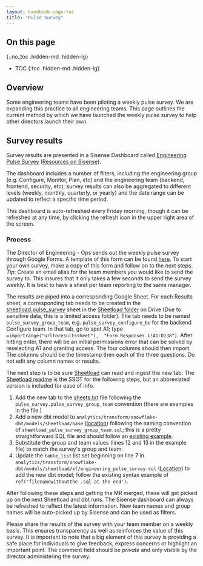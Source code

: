 ```yaml
---
layout: handbook-page-toc
title: "Pulse Survey"
---
```


## On this page
{:.no_toc .hidden-md .hidden-lg}

- TOC
{:toc .hidden-md .hidden-lg}

## Overview

Some engineering teams have been piloting a weekly pulse survey.
We are expanding this practice to all engineering teams. This page outlines
the current method by which we have launched the weekly pulse survey to help
other directors launch their own.

## Survey results

Survey results are presented in a Sisense Dashboard called [Engineering Pulse Survey](https://app.periscopedata.com/app/gitlab/449194/)
([Resources on Sisense](/handbook/business-ops/data-team/periscope/)).

The dashboard includes a number of filters, including the engineering group (e.g. Configure, Monitor, Plan, etc) and the engineering team (backend, frontend, security, etc);
survey results can also be aggregated to different levels (weekly, monthly, quarterly, or yearly) and the date range can be updated to reflect a specific time period.

This dashboard is auto-refreshed every Friday morning, though it can be refreshed at any time, by clicking the refresh icon in the upper right area of the screen.

### Process

The Director of Engineering - Ops sends out the weekly pulse survey through Google Forms.
A template of this form can be found [here](https://docs.google.com/forms/d/e/1FAIpQLScxGIfc4SP0JDybdyb74tGcYGkBnnMp0zGk3uNMx6xHygZWDw/viewform).
To start your own survey, make a copy of this form and follow on to the next steps.
*Tip*: Create an email alias for the team members you would like to send the survey to.
This insures that it only takes a few seconds to send the survey weekly.
It is best to have a sheet per team reporting to the same manager.

The results are piped into a corresponding Google Sheet.
For each Results sheet, a corresponding tab needs to be created in the [sheetload.pulse_survey](https://docs.google.com/spreadsheets/d/1Q0U43roIJaSNGaVuc8zXFh2qUqDUs3n5qCoxU4KbX5g/edit#gid=0) sheet in the [Sheetload folder](https://drive.google.com/drive/u/0/folders/1F5jKClNEsQstngbrh3UYVzoHAqPTf-l0) on Drive (Due to sensitive data, this is a limited access folder).
The tab needs to be named `pulse_survey_group_team`, e.g. `pulse_survey_configure_be` for the backend Configure team.
In that tab, go to spot A1; type `=importrange("urltoresultssheet"),  "Form Responses 1!A1:D138")`.
After hitting enter, there will be an initial permissions error that can be solved by reselecting A1 and granting access.
The four columns should then import.
The columns should be the timestamp then each of the three questions.
Do not edit any column names or results.

The next step is to be sure [Sheetload](/handbook/business-ops/data-team/#using-sheetload) can read and ingest the new tab.
The [Sheetload readme](https://gitlab.com/gitlab-data/analytics/tree/master/extract/sheetload) is the SSOT for the following steps, but an abbreviated version is included for ease of info.
1. Add the new tab to the [sheets.txt](https://gitlab.com/gitlab-data/analytics/blob/master/extract/sheetload/sheets.txt) file following the `pulse_survey.pulse_survey_group_team` convention (there are examples in the file.)
2. Add a new dbt model to `analytics/transform/snowflake-dbt/models/sheetload/base` ([location](https://gitlab.com/gitlab-data/analytics/tree/master/transform/snowflake-dbt/models/sheetload/base)) following the naming convention of `sheetload_pulse_survey_group_team.sql`; this is a pretty straightforward SQL file and should follow an [existing example](https://gitlab.com/gitlab-data/analytics/blob/master/transform/snowflake-dbt/models/sheetload/base/sheetload_pulse_survey_configure_be.sql).
3. Substitute the group and team values (lines 12 and 13 in the example file) to match the survey's group and team.
4. Update the `table_list` list set beginning on line 7 in `analytics/transform/snowflake-dbt/models/sheetload/xf/engineering_pulse_survey.sql` ([Location](https://gitlab.com/gitlab-data/analytics/blob/master/transform/snowflake-dbt/models/sheetload/xf/engineering_pulse_survey.sql)) to add the new dbt model; follow the existing syntax example of `ref('filenamewithoutthe .sql at the end')`.

After following these steps and getting the MR merged, these will get picked up on the next Sheetload and dbt runs.
The Sisense dashboard can always be refreshed to reflect the latest information.
New team names and group names will be auto-picked up by Sisense and can be used as filters.

Please share the results of the survey with your team member on a weekly basis.
This ensures transparency as well as reinforces the value of this survey.
It is important to note that a big element of this survey is providing a safe place
for individuals to give feedback, express concerns or highlight an important
point.
The comment field should be *private* and only visible by the director administering the survey.
